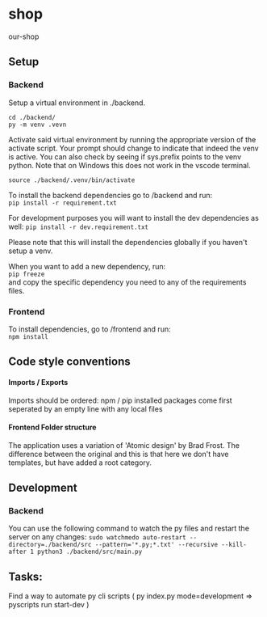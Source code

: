 # shop
our-shop

## Setup
### Backend
Setup a virtual environment in ./backend.
```
cd ./backend/
py -m venv .vevn
```

Activate said virtual environment by running the appropriate version of the activate script. Your prompt should change to indicate that indeed the venv is active. You can also check by seeing if sys.prefix points to the venv python. Note that on Windows this does not work in the vscode terminal.

```
source ./backend/.venv/bin/activate
```

To install the backend dependencies go to /backend and run:  
`pip install -r requirement.txt`  

For development purposes you will want to install the dev dependencies as well:
`pip install -r dev.requirement.txt`  

Please note that this will install the dependencies globally if you haven't setup a venv.

When you want to add a new dependency, run:  
`pip freeze`  
and copy the specific dependency you need to any of the requirements files.  

### Frontend
To install dependencies, go to /frontend and run:  
`npm install`  

## Code style conventions
#### Imports / Exports
Imports should be ordered: npm / pip installed packages come first seperated by an empty line with any local files

#### Frontend Folder structure 
The application uses a variation of 'Atomic design' by Brad Frost. The difference between the original and this is that here we don't have templates, but have added a root category.

## Development
### Backend
You can use the following command to watch the py files and restart the server on any changes:
`sudo watchmedo auto-restart --directory=./backend/src --pattern='*.py;*.txt' --recursive --kill-after 1 python3 ./backend/src/main.py`

## Tasks:
Find a way to automate py cli scripts ( py index.py mode=development => pyscripts run start-dev )
